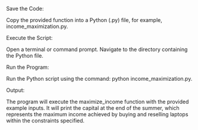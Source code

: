 Save the Code:

Copy the provided function into a Python (.py) file, for example, income_maximization.py.

Execute the Script:

Open a terminal or command prompt.
Navigate to the directory containing the Python file.

Run the Program:

Run the Python script using the command: python income_maximization.py.

Output:

The program will execute the maximize_income function with the provided example inputs.
It will print the capital at the end of the summer, which represents the maximum income achieved by buying and reselling laptops within the constraints specified.
